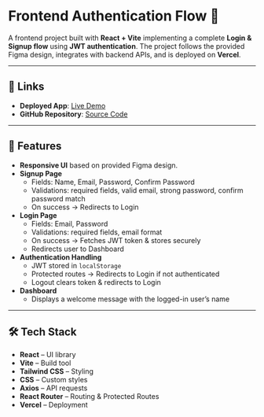 # Frontend Authentication Flow 🚀

A frontend project built with **React + Vite** implementing a complete **Login & Signup flow** using **JWT authentication**. The project follows the provided Figma design, integrates with backend APIs, and is deployed on **Vercel**.

---

## 🔗 Links

- **Deployed App**: [Live Demo](https://frontend-task-new-topaz.vercel.app)  
- **GitHub Repository**: [Source Code](https://github.com/ajps208/frontend-task-new)

---

## 📌 Features

- **Responsive UI** based on provided Figma design.
- **Signup Page**
  - Fields: Name, Email, Password, Confirm Password
  - Validations: required fields, valid email, strong password, confirm password match
  - On success → Redirects to Login
- **Login Page**
  - Fields: Email, Password
  - Validations: required fields, email format
  - On success → Fetches JWT token & stores securely
  - Redirects user to Dashboard
- **Authentication Handling**
  - JWT stored in `localStorage`
  - Protected routes → Redirects to Login if not authenticated
  - Logout clears token & redirects to Login
- **Dashboard**
  - Displays a welcome message with the logged-in user’s name

---

## 🛠️ Tech Stack

- **React** – UI library  
- **Vite** – Build tool  
- **Tailwind CSS** – Styling  
- **CSS** – Custom styles  
- **Axios** – API requests  
- **React Router** – Routing & Protected Routes  
- **Vercel** – Deployment  

